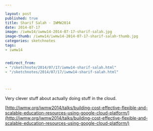 ```yaml
---

layout: post
published: true
title: Sharif Salah - IWMW2014
date: 2014-07-17
image: /iwmw14/iwmw14-2014-07-17-sharif-salah.jpg
image-thumb: /iwmw14/iwmw14-2014-07-17-sharif-salah-thumb.jpg
categories: sketchnotes
tags: 
- iwmw14


redirect_from:
- "/sketchnote/2014/07/17/iwmw14-sharif-salah.html"
- "/sketchnotes/2014/07/17/iwmw14-sharif-salah.html"



---
```


Very clever stuff about actually doing stuff in the cloud.

[http://iwmw.org/iwmw2014/talks/building-cost-effective-flexible-and-scalable-education-resources-using-google-cloud-platform/](http://iwmw.org/iwmw2014/talks/building-cost-effective-flexible-and-scalable-education-resources-using-google-cloud-platform/)